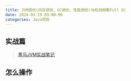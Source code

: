```yaml
---
title: JVM调优(内存调优、GC调优、性能调优)与检测频繁Full GC
date: 2024-03-19 03:00:00
categories: Java项目
---
```


## 实战篇

> [黑马JVM实战笔记](https://lisxpq12rl7.feishu.cn/wiki/AHb3wQAmvivYRmkH6WHcQY8vnve)

## 怎么操作
